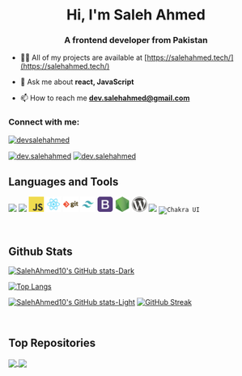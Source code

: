 <h1 align="center">Hi, I'm Saleh Ahmed</h1>
<h3 align="center">A frontend developer from Pakistan</h3>



- 👨‍💻 All of my projects are available at [https://salehahmed.tech/](https://salehahmed.tech/)

- 💬 Ask me about **react, JavaScript**

- 📫 How to reach me **dev.salehahmed@gmail.com**

<h3 align="left">Connect with me:</h3>
<p align="left"> <a href="https://twitter.com/devsalehahmed" target="blank"><img src="https://img.shields.io/twitter/follow/devsalehahmed?logo=twitter&style=for-the-badge" alt="devsalehahmed" /></a> </p>
<p align="left">

<a href="https://instagram.com/dev.salehahmed" target="blank"><img align="center" src="https://raw.githubusercontent.com/rahuldkjain/github-profile-readme-generator/master/src/images/icons/Social/instagram.svg" alt="dev.salehahmed" height="30" width="40" /></a>
<a href="https://discordapp.com/users/485202144232734738" target="blank"><img align="center" src="https://img.icons8.com/color/256/discord-logo.png" alt="dev.salehahmed" height="30" width="30" /></a>



## Languages and Tools 
<code><img height="30" src="https://profilinator.rishav.dev/skills-assets/html5-original-wordmark.svg"/></code>
<code><img height="30" src="https://profilinator.rishav.dev/skills-assets/css3-original-wordmark.svg"/></code>
<code><img height="30" src="https://raw.githubusercontent.com/github/explore/80688e429a7d4ef2fca1e82350fe8e3517d3494d/topics/javascript/javascript.png"></code>
<code><img height="30" src="https://raw.githubusercontent.com/github/explore/80688e429a7d4ef2fca1e82350fe8e3517d3494d/topics/react/react.png"></code>
<code><img height="30" src="https://raw.githubusercontent.com/github/explore/80688e429a7d4ef2fca1e82350fe8e3517d3494d/topics/git/git.png"></code>
<code><img height="30" src="https://raw.githubusercontent.com/github/explore/80688e429a7d4ef2fca1e82350fe8e3517d3494d/topics/tailwind/tailwind.png"></code>
<code><img height="30" src="https://raw.githubusercontent.com/github/explore/80688e429a7d4ef2fca1e82350fe8e3517d3494d/topics/bootstrap/bootstrap.png"></code>
<code><img height="30" src="https://raw.githubusercontent.com/github/explore/80688e429a7d4ef2fca1e82350fe8e3517d3494d/topics/nodejs/nodejs.png"></code>
<code><img height="30" src="https://raw.githubusercontent.com/github/explore/80688e429a7d4ef2fca1e82350fe8e3517d3494d/topics/wordpress/wordpress.png"></code>
<code><img height="30" src="https://profilinator.rishav.dev/skills-assets/figma-icon.svg"/></code>
<code><img height="30" src="https://profilinator.rishav.dev/skills-assets/chakraui.png" alt="Chakra UI" /></code>




<br/>  


## Github Stats

[![SalehAhmed10's GitHub stats-Dark](https://github-readme-stats.vercel.app/api?username=SalehAhmed10&show_icons=true&theme=dark#gh-dark-mode-only)](https://github.com/anuraghazra/github-readme-stats#gh-dark-mode-only)

[![Top Langs](https://saleh-ahmed-github-readme-stats.vercel.app/api/top-langs/?username=SalehAhmed10&layout=compact&theme=dark)](https://github.com/SalehAhmed10)

[![SalehAhmed10's GitHub stats-Light](https://github-readme-stats.vercel.app/api?username=SalehAhmed10&show_icons=true&theme=default#gh-light-mode-only)](https://github.com/anuraghazra/github-readme-stats#gh-light-mode-only)
[![GitHub Streak](https://streak-stats.demolab.com/?user=SalehAhmed10&theme=dark)](https://git.io/streak-stats)






<br/>  

## Top Repositories

<a href="https://github.com/SalehAhmed10/Food.Json" target="_blank">
  <img align="center" src="https://github-readme-stats.vercel.app/api/pin/?username=SalehAhmed10&repo=Food.Json&show_owner&theme=dark" />
</a>
<a href="https://github.com/SalehAhmed10/countries-db" target="_blank">
  <img align="center" src="https://github-readme-stats.vercel.app/api/pin/?username=SalehAhmed10&repo=stream-world&show_owner&theme=dark" />
</a>

